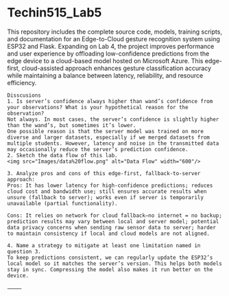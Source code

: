 # Techin515_Lab5

This repository includes the complete source code, models, training scripts, and documentation for an Edge-to-Cloud gesture recognition system using ESP32 and Flask. Expanding on Lab 4, the project improves performance and user experience by offloading low-confidence predictions from the edge device to a cloud-based model hosted on Microsoft Azure. This edge-first, cloud-assisted approach enhances gesture classification accuracy while maintaining a balance between latency, reliability, and resource efficiency.
  ```
Disscusions
1. Is server’s confidence always higher than wand’s confidence from your observations? What is your hypothetical reason for the observation?
Not always. In most cases, the server’s confidence is slightly higher than the wand’s, but sometimes it’s lower.
One possible reason is that the server model was trained on more diverse and larger datasets, especially if we merged datasets from multiple students. However, latency and noise in the transmitted data may occasionally reduce the server’s prediction confidence.
2. Sketch the data flow of this lab.
<img src="Images/data%20flow.png" alt="Data Flow" width="600"/>

3. Analyze pros and cons of this edge-first, fallback-to-server approach:
Pros: It has lower latency for high-confidence predictions; reduces cloud cost and bandwidth use; still ensures accurate results when unsure (fallback to server); works even if server is temporarily unavailable (partial functionality).

Cons: It relies on network for cloud fallback—no internet = no backup; prediction results may vary between local and server model; potential data privacy concerns when sending raw sensor data to server; harder to maintain consistency if local and cloud models are not aligned.

4. Name a strategy to mitigate at least one limitation named in question 3.
To keep predictions consistent, we can regularly update the ESP32’s local model so it matches the server’s version. This helps both models stay in sync. Compressing the model also makes it run better on the device.

⸻


